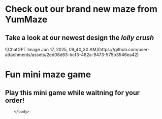 
<html>
    <head></head>
        <body> 
        <h1> Check out our brand new maze from <strong>YumMaze</strong></h1>
            <h2> Take a look at our newest design the <em>lolly crush</em></h2>
            ![ChatGPT Image Jun 17, 2025, 09_40_30 AM](https://github.com/user-attachments/assets/2ed08d63-bcf3-482a-9473-575b3546ea42)
        <h1>Fun mini maze game</h1>
            <h2>Play this mini game while waitning for your order!</h2>
        
        
        
        
        
        </body>

        



    
</html>
